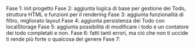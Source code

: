Fase 1: init progetto
Fase 2: aggiunta logica di base per gestione dei Todo, struttura HTML e funzioni per il rendering
Fase 3: aggiunta funzionalità di filtro, migliorato layout
Fase 4: aggiunta persistenza dei Todo con localStorage
Fase 5: aggiunta possibilità di modificare i todo e un contatore dei todo completati e non.
Fase 6: fatti tanti errori, ma ciò che non ti uccide ti rende più forte o qualcosa del genere
Fase 7:
